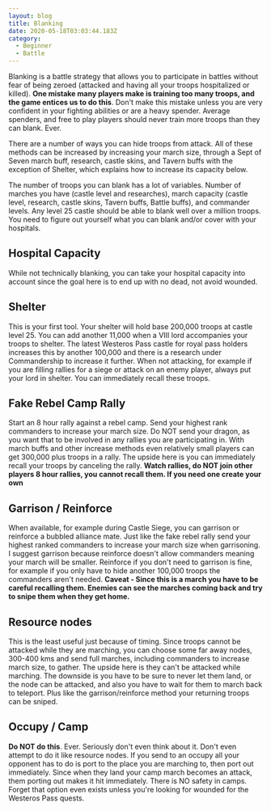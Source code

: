 ```yaml
---
layout: blog
title: Blanking
date: 2020-05-18T03:03:44.183Z
category:
  - Beginner
  - Battle
---
```


Blanking is a battle strategy that allows you to participate in battles without fear of being zeroed (attacked and having all your troops hospitalized or killed). **One mistake many players make is training too many troops, and the game entices us to do this**. Don't make this mistake unless you are very confident in your fighting abilities or are a heavy spender. Average spenders, and free to play players should never train more troops than they can blank. Ever.

There are a number of ways you can hide troops from attack. All of these methods can be increased by increasing your march size, through a Sept of Seven march buff, research, castle skins, and Tavern buffs with the exception of Shelter, which explains how to increase its capacity below.

The number of troops you can blank has a lot of variables. Number of marches you have (castle level and researches), march capacity (castle level, research, castle skins, Tavern buffs, Battle buffs), and commander levels. Any level 25 castle should be able to blank well over a million troops. You need to figure out yourself what you can blank and/or cover with your hospitals.

## Hospital Capacity

While not technically blanking, you can take your hospital capacity into account since the goal here is to end up with no dead, not avoid wounded.

## Shelter

This is your first tool. Your shelter will hold base 200,000 troops at castle level 25. You can add another 11,000 when a VIII lord accompanies your troops to shelter. The latest Westeros Pass castle for royal pass holders increases this by another 100,000 and there is a research under Commandership to increase it further. When not attacking, for example if you are filling rallies for a siege or attack on an enemy player, always put your lord in shelter. You can immediately recall these troops.

## Fake Rebel Camp Rally

Start an 8 hour rally against a rebel camp. Send your highest rank commanders to increase your march size. Do NOT send your dragon, as you want that to be involved in any rallies you are participating in. With march buffs and other increase methods even relatively small players can get 300,000 plus troops in a rally. The upside here is you can immediately recall your troops by canceling the rally. **Watch rallies, do NOT join other players 8 hour rallies, you cannot recall them. If you need one create your own**

## Garrison / Reinforce

When available, for example during Castle Siege, you can garrison or reinforce a bubbled alliance mate. Just like the fake rebel rally send your highest ranked commanders to increase your march size when garrisoning. I suggest garrison because reinforce doesn't allow commanders meaning your march will be smaller. Reinforce if you don't need to garrison is fine, for example if you only have to hide another 100,000 troops the commanders aren't needed. **Caveat - Since this is a march you have to be careful recalling them. Enemies can see the marches coming back and try to snipe them when they get home.**

## Resource nodes

This is the least useful just because of timing. Since troops cannot be attacked while they are marching, you can choose some far away nodes, 300-400 kms and send full marches, including commanders to increase march size, to gather. The upside here is they can't be attacked while marching. The downside is you have to be sure to never let them land, or the node can be attacked, and also you have to wait for them to march back to teleport. Plus like the garrison/reinforce method your returning troops can be sniped.

## Occupy / Camp

**Do NOT do this**. Ever. Seriously don't even think about it. Don't even attempt to do it like resource nodes. If you send to an occupy all your opponent has to do is port to the place you are marching to, then port out immediately. Since when they land your camp march becomes an attack, them porting out makes it hit immediately. There is NO safety in camps. Forget that option even exists unless you're looking for wounded for the Westeros Pass quests.

